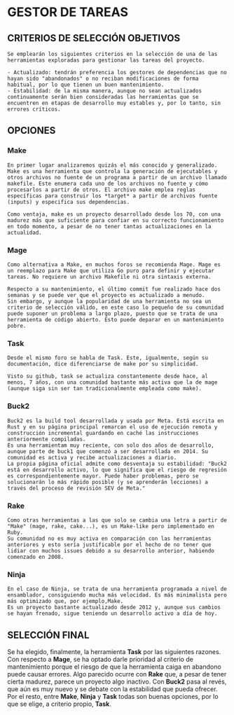# GESTOR DE TAREAS

## CRITERIOS DE SELECCIÓN OBJETIVOS

    Se emplearán los siguientes criterios en la selección de una de las herramientas exploradas para gestionar las tareas del proyecto.

    - Actualizado: tendrán preferencia los gestores de dependencias que no hayan sido "abandonados" o no reciban modificaciones de forma habitual, por lo que tienen un buen mantenimiento.
    - Estabilidad: de la misma manera, aunque no sean actualizados continuamente serán bien consideradas las herramientas que se encuentren en etapas de desarrollo muy estables y, por lo tanto, sin errores críticos.

## OPCIONES

### Make

    En primer lugar analizaremos quizás el más conocido y generalizado. Make es una herramienta que controla la generación de ejecutables y otros archivos no fuente de un programa a partir de un archivo llamado makefile. Este enumera cada uno de los archivos no fuente y cómo procesarlos a partir de otros. El archivo make emplea reglas específicas para construir los *target* a partir de archivos fuente (inputs) y especifica sus dependencias.

    Como ventaja, make es un proyecto desarrollado desde los 70, con una madurez más que suficiente para confiar en su correcto funcionamiento en todo momento, a pesar de no tener tantas actualizaciones en la actualidad.

### Mage

    Como alternativa a Make, en muchos foros se recomienda Mage. Mage es un reemplazo para Make que utiliza Go puro para definir y ejecutar tareas. No requiere un archivo Makefile ni otra sintaxis externa.

    Respecto a su mantenimiento, el último commit fue realizado hace dos semanas y se puede ver que el proyecto es actualizado a menudo.
    Sin embargo, y aunque la popularidad de una herramienta no sea un criterio de selección válido, en este caso lo pequeño de su comunidad puede suponer un problema a largo plazo, puesto que se trata de una herramienta de código abierto. Esto puede deparar en un mantenimiento pobre.

### Task

    Desde el mismo foro se habla de Task. Este, igualmente, según su documentación, dice diferenciarse de make por su simplicidad.

    Visto su github, task se actualiza constantemente desde hace, al menos, 7 años, con una comunidad bastante más activa que la de mage (aunque siga sin ser tan tradicionalmente empleada como make).

### Buck2

    Buck2 es la build tool desarrollada y usada por Meta. Está escrita en Rust y en su página principal remarcan el uso de ejecución remota y construcción incremental guardando en caché las instrucciones anteriormente compiladas.
    Es una herramientam muy reciente, con solo dos años de desarrollo, aunque parte de buck1 que comenzó a ser desarrollada en 2014. Su comunidad es activa y recibe actualizaciones a diario.
    La propia página oficial admite como desventaja su estabilidad: "Buck2 está en desarrollo activo, lo que significa que el riesgo de regresión es correspondientemente mayor. Puede haber problemas, pero se solucionarán lo más rápido posible (y se aprenderán lecciones) a través del proceso de revisión SEV de Meta."

### Rake

    Como otras herramientas a las que solo se cambia una letra a partir de "Make" (mage, rake, cake...), es un Make-like pero implementado en Ruby.
    Su comunidad no es muy activa en comparación con las herramientas anteriores y esto sería justificable por el hecho de no tener que lidiar con muchos issues debido a su desarrollo anterior, habiendo comenzado en 2008.

### Ninja

    En el caso de Ninja, se trata de una herramienta programada a nivel de ensamblador, consiguiendo mucha más velocidad. Es más minimalista pero más optimizado que, por ejemplo,Make.
    Es un proyecto bastante actualizado desde 2012 y, aunque sus cambios se hayan frenado, sigue teniendo un desarrollo activo a día de hoy.

## SELECCIÓN FINAL

Se ha elegido, finalmente, la herramienta **Task** por las siguientes razones.
Con respecto a **Mage**, se ha optado darle prioridad al criterio de mantenimiento porque el riesgo de que la herramienta caiga en abandono puede causar errores. Algo parecido ocurre con **Rake** que, a pesar de tener cierta madurez, parece un proyecto algo inactivo.
Con **Buck2** pasa al revés, que aún es muy nuevo y se debate con la estabilidad que pueda ofrecer.
Por el resto, entre **Make**, **Ninja** y **Task** todas son buenas opciones, por lo que se elige, a criterio propio, **Task**.
